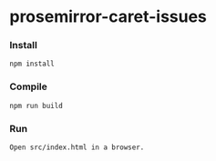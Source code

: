 # prosemirror-caret-issues

### Install
```
npm install
```

### Compile
```
npm run build
```

### Run

```
Open src/index.html in a browser.
```